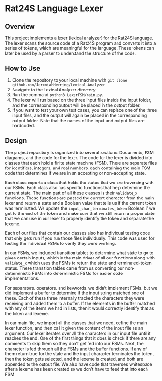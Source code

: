 # Rat24S Language Lexer

## Overview

This project implements a lexer (lexical analyzer) for the Rat24S language. The lexer scans the source code of a Rat24S program and converts it into a series of tokens, which are meaningful for the language. These tokens can later be used by a parser to understand the structure of the code.

## How to Use

1. Clone the repository to your local machine with `git clone github.com/JeremiahHerring/Lexical-Analyzer`
2. Navigate to the Lexical Analyzer directory.
3. Run the command `python3 LexerFSM/main.py`.
4. The lexer will run based on the three input files inside the input folder, and the corresponding output will be placed in the output folder.
5. If you want to test your own test cases, you can replace one of the three input files, and the output will again be placed in the corresponding output folder. Note that the names of the input and output files are hardcoded.

## Design

The project repository is organized into several sections: Documents, FSM diagrams, and the code for the lexer. The code for the lexer is divided into classes that each hold a finite state machine (FSM). There are separate files for identifiers, integers, and real numbers, each containing the main FSM code that determines if we are in an accepting or non-accepting state. 

Each class exports a class that holds the states that we are traversing with our FSMs. Each class also has specific functions that help determine the current state. The main part of all these classes is their `validate_x` functions. These functions are passed the current character from the main lexer and return a state and a Boolean value that tells us if the current token was terminated. We update the `input_char_terminates_token` Boolean if we get to the end of the token and make sure that we still return a proper state that we can use in our lexer to properly identify the token and separate the lexeme. 

Each of our files that contain our classes also has individual testing code that only gets run if you run those files individually. This code was used for testing the individual FSMs to verify they were working. 

In our FSMs, we included transition tables to determine what state to go to given certain inputs, which is the main driver of all our functions along with `validate_x` which uses the FSMs to return the state and terminated-token status. These transition tables came from us converting our non-deterministic FSMs into deterministic FSMs for easier code implementations. 

For separators, operators, and keywords, we didn’t implement FSMs, but we did implement a buffer to determine if the input string matched one of these. Each of these three internally tracked the characters they were receiving and added them to a buffer. If the elements in the buffer matched with any of the items we had in lists, then it would correctly identify that as the token and lexeme. 

In our main file, we import all the classes that we need, define the main lexer function, and then call it given the content of the input file as an argument. Our lexer iterates over all the characters in our input file until it reaches the end. One of the first things that it does is check if there are any comments to skip them so they don’t get fed into our FSMs. Next, the character is fed through all the FSMs and the buffer functions. If any of them return true for the state and the input character terminates the token, then the token gets selected, and the lexeme is created, and both are appended to the output file. We also have code that traverses whitespace after a lexeme has been created so we don’t have to feed that into each FSM.
